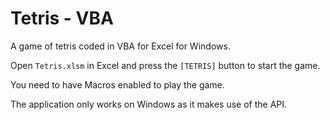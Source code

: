 # Tetris - VBA 

A game of tetris coded in VBA for Excel for Windows.

Open `Tetris.xlsm` in Excel and press the `[TETRIS]` button to start the game.

You need to have Macros enabled to play the game.

The application only works on Windows as it makes use of the API.

